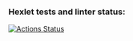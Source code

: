 ### Hexlet tests and linter status:
[![Actions Status](https://github.com/Maicuduc-123/qa-engineer-project-85/actions/workflows/hexlet-check.yml/badge.svg)](https://github.com/Maicuduc-123/qa-engineer-project-85/actions)